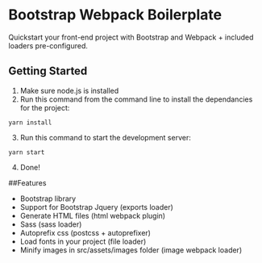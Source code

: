 # Bootstrap Webpack Boilerplate

Quickstart your front-end project with Bootstrap and Webpack + included loaders pre-configured.

## Getting Started

1.  Make sure node.js is installed
2.  Run this command from the command line to install the dependancies for the project:

```
yarn install
```

3.  Run this command to start the development server:

```
yarn start
```

4.  Done!

##Features

* Bootstrap library
* Support for Bootstrap Jquery (exports loader)
* Generate HTML files (html webpack plugin)
* Sass (sass loader)
* Autoprefix css (postcss + autoprefixer)
* Load fonts in your project (file loader)
* Minify images in src/assets/images folder (image webpack loader)
